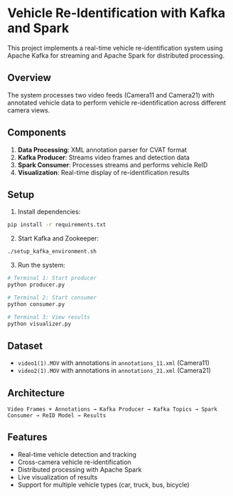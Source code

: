 # Vehicle Re-Identification with Kafka and Spark

This project implements a real-time vehicle re-identification system using Apache Kafka for streaming and Apache Spark for distributed processing.

## Overview

The system processes two video feeds (Camera11 and Camera21) with annotated vehicle data to perform vehicle re-identification across different camera views.

## Components

1. **Data Processing**: XML annotation parser for CVAT format
2. **Kafka Producer**: Streams video frames and detection data
3. **Spark Consumer**: Processes streams and performs vehicle ReID
4. **Visualization**: Real-time display of re-identification results

## Setup

1. Install dependencies:
```bash
pip install -r requirements.txt
```

2. Start Kafka and Zookeeper:
```bash
./setup_kafka_environment.sh
```

3. Run the system:
```bash
# Terminal 1: Start producer
python producer.py

# Terminal 2: Start consumer
python consumer.py

# Terminal 3: View results
python visualizer.py
```

## Dataset

- `video1(1).MOV` with annotations in `annotations_11.xml` (Camera11)
- `video2(1).MOV` with annotations in `annotations_21.xml` (Camera21)

## Architecture

```
Video Frames + Annotations → Kafka Producer → Kafka Topics → Spark Consumer → ReID Model → Results
```

## Features

- Real-time vehicle detection and tracking
- Cross-camera vehicle re-identification
- Distributed processing with Apache Spark
- Live visualization of results
- Support for multiple vehicle types (car, truck, bus, bicycle)
